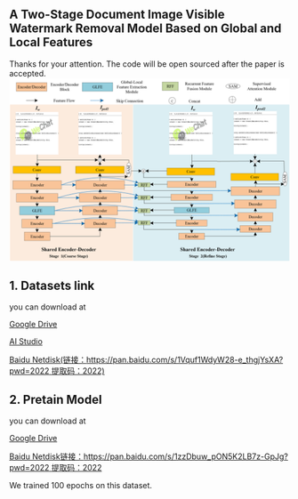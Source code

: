 ## A Two-Stage Document Image Visible Watermark Removal Model Based on Global and Local Features
Thanks for your attention. The code will be open sourced after the paper is accepted.
![](readme.assets/%E7%BD%91%E7%BB%9C%E7%BB%93%E6%9E%842.png)

## 1. Datasets link

you can download at 

[Google Drive](https://drive.google.com/file/d/1adp32bOPN_O34L2RYmGshd3xUgaLdp-T/view?usp=sharing)

[AI Studio](https://aistudio.baidu.com/aistudio/datasetdetail/206011)

[Baidu Netdisk(链接：https://pan.baidu.com/s/1Vquf1WdyW28-e_thgjYsXA?pwd=2022 
提取码：2022)](https://pan.baidu.com/s/1Vquf1WdyW28-e_thgjYsXA?pwd=2022 )




## 2. Pretain Model
you can download at 

[Google Drive](https://drive.google.com/file/d/1pRyS4DheZWPVMFdPcJTHT79RqUtEksOn/view?usp=sharing)

[Baidu Netdisk链接：https://pan.baidu.com/s/1zzDbuw_pON5K2LB7z-GpJg?pwd=2022 提取码：2022](https://pan.baidu.com/s/1zzDbuw_pON5K2LB7z-GpJg?pwd=2022)

We trained 100 epochs on this dataset.


